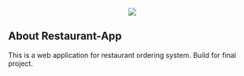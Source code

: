 <p align="center"><img src="https://laravel.com/assets/img/components/logo-laravel.svg"></p>

## About Restaurant-App

This is a web application for restaurant ordering system. Build for final project.
